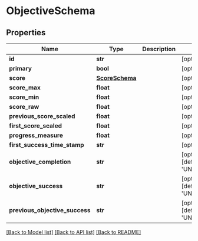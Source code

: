# ObjectiveSchema

## Properties
Name | Type | Description | Notes
------------ | ------------- | ------------- | -------------
**id** | **str** |  | [optional] 
**primary** | **bool** |  | [optional] 
**score** | [**ScoreSchema**](ScoreSchema.md) |  | [optional] 
**score_max** | **float** |  | [optional] 
**score_min** | **float** |  | [optional] 
**score_raw** | **float** |  | [optional] 
**previous_score_scaled** | **float** |  | [optional] 
**first_score_scaled** | **float** |  | [optional] 
**progress_measure** | **float** |  | [optional] 
**first_success_time_stamp** | **str** |  | [optional] 
**objective_completion** | **str** |  | [optional] [default to 'UNKNOWN']
**objective_success** | **str** |  | [optional] [default to 'UNKNOWN']
**previous_objective_success** | **str** |  | [optional] [default to 'UNKNOWN']

[[Back to Model list]](../README.md#documentation-for-models) [[Back to API list]](../README.md#documentation-for-api-endpoints) [[Back to README]](../README.md)


